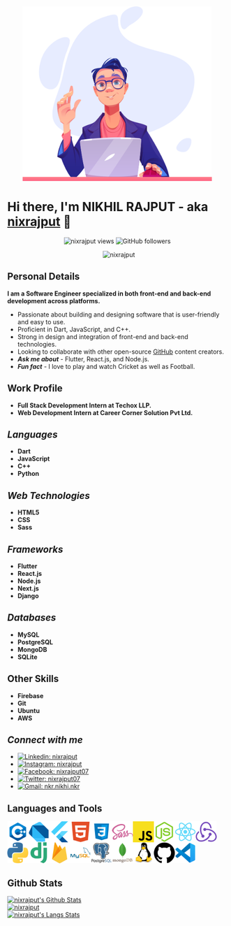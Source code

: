 <p align="center">
  <img src="dev.png" height="400px" width="auto" alt="cover-img"/>
</p>

# Hi there, I'm NIKHIL RAJPUT - aka [nixrajput][portfolio] 👋

<p align="center">
<img src="https://komarev.com/ghpvc/?username=nixrajput&style=flat-square" alt="nixrajput views"/>
<img alt="GitHub followers" src="https://img.shields.io/github/followers/nixrajput?style=flat-square">
</p>

<p align="center">&nbsp;
  <img src="https://github-profile-trophy.vercel.app/?username=nixrajput&row=2&column=3&theme=vue-dark" alt="nixrajput" />
 </p>

## Personal Details

**I am a Software Engineer specialized in both front-end and back-end development across platforms.**

* Passionate about building and designing software that is user-friendly and easy to use.
* Proficient in Dart, JavaScript, and C++.
* Strong in design and integration of front-end and back-end technologies.
* Looking to collaborate with other open-source [GitHub][github] content creators.
* ***Ask me about*** - Flutter, React.js, and Node.js.
* ***Fun fact*** - I love to play and watch Cricket as well as Football.

## Work Profile

* **Full Stack Development Intern at Techox LLP.**
* **Web Development Intern at Career Corner Solution Pvt Ltd.**

## *Languages*

* **Dart**
* **JavaScript**
* **C++**
* **Python**

## *Web Technologies*

* **HTML5**
* **CSS**
* **Sass**

## *Frameworks*

* **Flutter**
* **React.js**
* **Node.js**
* **Next.js**
* **Django**

## *Databases*

* **MySQL**
* **PostgreSQL**
* **MongoDB**
* **SQLite**

## Other Skills

* **Firebase**
* **Git**
* **Ubuntu**
* **AWS**

## *Connect with me*

* [![Linkedin: nixrajput](https://img.shields.io/badge/-nixrajput-blue?style=social&logo=Linkedin&link=https://www.linkedin.com/in/nixrajput/)](https://www.linkedin.com/in/nixrajput/)
* [![Instagram: nixrajput](https://img.shields.io/badge/-nixrajput-blue?style=social&logo=Instagram&link=https://www.instagram.com/nixrajput/)](https://www.instagram.com/nixrajput)
* [![Facebook: nixrajput07](https://img.shields.io/badge/-nixrajput07-blue?style=social&logo=Facebook&link=https://www.facebook.com/nixrajput07/)](https://www.facebook.com/nixrajput07)
* [![Twitter: nixrajput07](https://img.shields.io/twitter/follow/nixrajput07?style=social)](https://twitter.com/nixrajput07)
* [![Gmail: nkr.nikhi.nkr](https://img.shields.io/badge/-nkr.nikhil.nkr@gmail.com-blue?style=social&logo=Gmail&link=mailto:nkr.nikhil.nkr@gmail.com)](mailto:nkr.nikhil.nkr@gmail.com)

## Languages and Tools

[<img align="left" alt="C++" width="48px" src="icons/cpp.png" />][portfolio]
[<img align="left" alt="Dart" width="48px" src="icons/dart.png" />][portfolio]
[<img align="left" alt="Flutter" width="48px" src="icons/flutter.png" />][portfolio]
[<img align="left" alt="HTML5" width="48px" src="icons/html5.png" />][portfolio]
[<img align="left" alt="CSS3" width="48px" src="icons/css.png" />][portfolio]
[<img align="left" alt="Sass" width="48px" src="icons/sass.png" />][portfolio]
[<img align="left" alt="JavaScript" width="48px" src="icons/javascript.png" />][portfolio]
[<img align="left" alt="Node.js" width="48px" src="icons/node-js.png" />][portfolio]
[<img align="left" alt="React.js" width="48px" src="icons/react.png" />][portfolio]
[<img align="left" alt="Redux" width="48px" src="icons/redux.png" />][portfolio]
[<img align="left" alt="Python" width="48px" src="icons/python.png" />][portfolio]
[<img align="left" alt="Django" width="48px" src="icons/django.png" />][portfolio]
[<img align="left" alt="Python" width="48px" src="icons/firebase.png" />][portfolio]
[<img align="left" alt="MySQL" width="48px" src="icons/mysql.png" />][portfolio]
[<img align="left" alt="PostGreSQL" width="48px" src="icons/postgresql.png" />][portfolio]
[<img align="left" alt="MongoDB" width="48px" src="icons/mongodb.png" />][portfolio]
[<img align="left" alt="Linux" width="48px" src="icons/linux.png" />][portfolio]
[<img align="left" alt="Github" width="48px" src="icons/github.png" />][portfolio]
[<img alt="VS Code" width="48px" src="icons/vscode.png" />][portfolio]

## Github Stats

[<img alt="nixrajput's Github Stats" src="https://github-readme-stats.vercel.app/api?username=nixrajput&show_icons=true&hide_border=true&theme=vue-dark" width="480" />][me]
<br>
[<img src="https://github-readme-streak-stats.herokuapp.com/?user=nixrajput&show_icons=true&theme=vue-dark" alt="nixrajput" width="480"/>][me]
<br>
[<img alt="nixrajput's Langs Stats" src="https://github-readme-stats.vercel.app/api/top-langs/?username=nixrajput&hide_border=true&theme=vue-dark" width="480" />][me]

<br>

[github]: https://github.com
[me]: https://github.com/nixrajput
[portfolio]: https://nixrajput.nixlab.co.in
[website]: https://nixlab.co.in
[facebook]: https://facebook.com/nixrajput07
[twitter]: https://facebook.com/nixrajput07
[instagram]: https://instagram.com/nixrajput
[linkedin]: https://linkedin.com/in/nixrajput